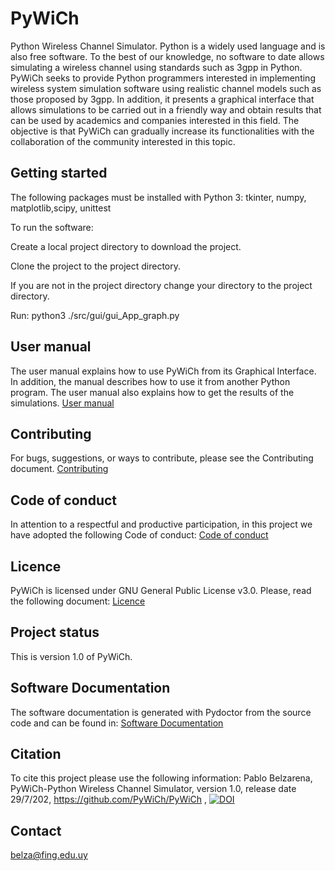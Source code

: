 # PyWiCh

Python Wireless Channel Simulator.
Python is a widely used language and is also free software. To the best of our knowledge, no software to date allows simulating a wireless channel using standards such as 3gpp in Python. PyWiCh seeks to provide Python programmers interested in implementing wireless system simulation software using realistic channel models such as those proposed by 3gpp. In addition, it presents a graphical interface that allows simulations to be carried out in a friendly way and obtain results that can be used by academics and companies interested in this field. The objective is that PyWiCh can gradually increase its functionalities with the collaboration of the community interested in this topic.

## Getting started

The following packages must be installed with Python 3:
tkinter, numpy, matplotlib,scipy, unittest 

To run the software:

Create a local project directory to download the project.

Clone the project to the project directory.

If you are not in the project directory change your directory to the project directory.

Run:
python3 ./src/gui/gui_App_graph.py 

## User manual
The user manual explains how to use PyWiCh from its Graphical Interface. In addition, the manual describes how to use it from another Python program. The user manual also explains how to get the results of the simulations.
[User manual](user_manual.pdf)

## Contributing
For bugs, suggestions, or ways to contribute, please see the Contributing document. 
[Contributing](CONTRIBUTING.md)

## Code of conduct
In attention to a respectful and productive participation, in this project we have adopted the following Code of conduct:
[Code of conduct](CODE_OF_CONDUCT.md)

## Licence
PyWiCh is licensed under GNU General Public License v3.0. Please, read the following document:
[Licence](LICENSE)

## Project status
This is version 1.0 of PyWiCh.

## Software Documentation 
The software documentation is generated with Pydoctor from the source code and can be found in:
[Software Documentation](https://htmlpreview.github.io/?https://github.com/PyWiCh/PyWiCh/blob/master/src/html/index.html)

## Citation
To cite this project please use the following information: Pablo Belzarena, PyWiCh-Python Wireless Channel Simulator, version 1.0, release date 29/7/202,
https://github.com/PyWiCh/PyWiCh ,
[![DOI](https://zenodo.org/badge/518983962.svg)](https://zenodo.org/badge/latestdoi/518983962)

## Contact
belza@fing.edu.uy
